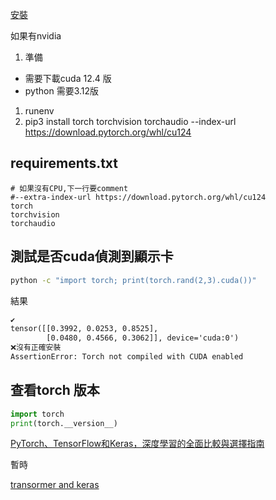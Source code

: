 



[安裝](https://pytorch.org/)

如果有nvidia

1. 準備
  - 需要下載cuda 12.4 版
  - python 需要3.12版
1. runenv
1. pip3 install torch torchvision torchaudio --index-url https://download.pytorch.org/whl/cu124


## requirements.txt

```
# 如果沒有CPU,下一行要comment
#--extra-index-url https://download.pytorch.org/whl/cu124
torch
torchvision
torchaudio
```



## 測試是否cuda偵測到顯示卡
```cmd
python -c "import torch; print(torch.rand(2,3).cuda())"
```
結果
```txt
✔
tensor([[0.3992, 0.0253, 0.8525],
        [0.0480, 0.4566, 0.3062]], device='cuda:0')
❌沒有正確安裝
AssertionError: Torch not compiled with CUDA enabled
```

## 查看torch 版本
```python
import torch
print(torch.__version__)
```

[PyTorch、TensorFlow和Keras，深度學習的全面比較與選擇指南](https://tw.alphacamp.co/blog/pytorch-tensorflow-keras)

暫時

[transormer and keras](https://colab.research.google.com/github/tensorflow/text/blob/master/docs/tutorials/transformer.ipynb)